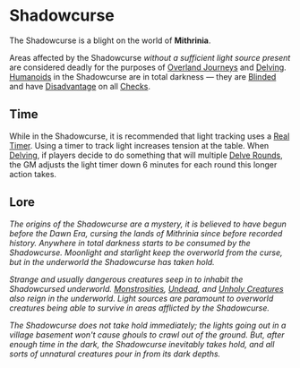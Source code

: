 # Shadowcurse

The Shadowcurse is a blight on the world of **Mithrinia**.

Areas affected by the Shadowcurse *without a sufficient light source present* are considered deadly for the purposes of [Overland Journeys](../Exploration/Overland%20Journeys.md) and [Delving](../Exploration/Delving.md). [Humanoids](../../Resources%20for%20GMs/Creatures/Creature%20Types/Humanoid.md) in the Shadowcurse are in total darkness — they are [Blinded](../Conditions/Blinded.md) and have [Disadvantage](../Die%20Rolling%20Mechanics/Disadvantage.md) on all [Checks](../Core%20Procedures/Check.md).

## Time

While in the Shadowcurse, it is recommended that light tracking uses a [Real Timer](../Exploration/Delving.md#Real%20Timer). Using a timer to track light increases tension at the table. When [Delving](../Exploration/Delving.md), if players decide to do something that will multiple [Delve Rounds](../Core%20Procedures/Round.md#Delve%20Round), the GM adjusts the light timer down 6 minutes for each round this longer action takes.

## Lore

*The origins of the Shadowcurse are a mystery, it is believed to have begun before the Dawn Era, cursing the lands of Mithrinia since before recorded history. Anywhere in total darkness starts to be consumed by the Shadowcurse. Moonlight and starlight keep the overworld from the curse, but in the underworld the Shadowcurse has taken hold.*

*Strange and usually dangerous creatures seep in to inhabit the Shadowcursed underworld. [Monstrosities](../../Resources%20for%20GMs/Creatures/Creature%20Types/Monstrosity.md), [Undead](../../Resources%20for%20GMs/Creatures/Creature%20Types/Undead.md), and [Unholy Creatures](../../Resources%20for%20GMs/Creatures/Creature%20Types/Unholy%20Creature.md) also reign in the underworld. Light sources are paramount to overworld creatures being able to survive in areas afflicted by the Shadowcurse.*

*The Shadowcurse does not take hold immediately; the lights going out in a village basement won't cause ghouls to crawl out of the ground. But, after enough time in the dark, the Shadowcurse inevitably takes hold, and all sorts of unnatural creatures pour in from its dark depths.*

